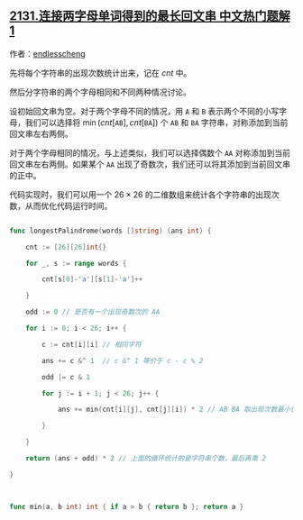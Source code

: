## [2131.连接两字母单词得到的最长回文串 中文热门题解1](https://leetcode.cn/problems/longest-palindrome-by-concatenating-two-letter-words/solutions/100000/gou-zao-tan-xin-fen-lei-tao-lun-by-endle-dqr8)

作者：[endlesscheng](https://leetcode.cn/u/endlesscheng)

先将每个字符串的出现次数统计出来，记在 $\textit{cnt}$ 中。

然后分字符串的两个字母相同和不同两种情况讨论。

设初始回文串为空。对于两个字母不同的情况，用 $\texttt{A}$ 和 $\texttt{B}$ 表示两个不同的小写字母，我们可以选择将 $\min(\textit{cnt}[\texttt{AB}],\textit{cnt}[\texttt{BA}])$ 个 $\texttt{AB}$ 和 $\texttt{BA}$ 字符串，对称添加到当前回文串左右两侧。

对于两个字母相同的情况，与上述类似，我们可以选择偶数个 $\texttt{AA}$ 对称添加到当前回文串左右两侧。如果某个 $\texttt{AA}$ 出现了奇数次，我们还可以将其添加到当前回文串的正中。

代码实现时，我们可以用一个 $26 \times 26$ 的二维数组来统计各个字符串的出现次数，从而优化代码运行时间。

```go
func longestPalindrome(words []string) (ans int) {
	cnt := [26][26]int{}
	for _, s := range words {
		cnt[s[0]-'a'][s[1]-'a']++
	}
	odd := 0 // 是否有一个出现奇数次的 AA
	for i := 0; i < 26; i++ {
		c := cnt[i][i] // 相同字符
		ans += c &^ 1  // c &^ 1 等价于 c - c % 2
		odd |= c & 1
		for j := i + 1; j < 26; j++ {
			ans += min(cnt[i][j], cnt[j][i]) * 2 // AB BA 取出现次数最小值
		}
	}
	return (ans + odd) * 2 // 上面的循环统计的是字符串个数，最后再乘 2
}

func min(a, b int) int { if a > b { return b }; return a }
```
